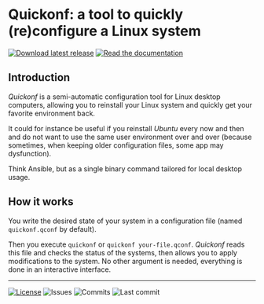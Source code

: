 # Quickonf: a tool to quickly (re)configure a Linux system

[![Download latest release](https://img.shields.io/github/v/release/tiramiseb/quickonf?display_name=tag&sort=semver&label=Download&style=for-the-badge)](https://github.com/tiramiseb/quickonf/releases/latest/download/quickonf)
[![Read the documentation](https://img.shields.io/badge/Read-documentation-blue?style=for-the-badge)](https://tiramiseb.github.io/quickonf/intro.html)

## Introduction

_Quickonf_ is a semi-automatic configuration tool for Linux desktop computers, allowing you to reinstall your Linux system and quickly get your favorite environment back.

It could for instance be useful if you reinstall _Ubuntu_ every now and then and do not want to use the same user environment over and over (because sometimes, when keeping older configuration files, some app may dysfunction).

Think Ansible, but as a single binary command tailored for local desktop usage.

## How it works

You write the desired state of your system in a configuration file (named `quickonf.qconf` by default).

Then you execute `quickonf` or `quickonf your-file.qconf`. _Quickonf_ reads this file and checks the status of the systems, then allows you to apply modifications to the system. No other argument is needed, everything is done in an interactive interface.

---

[![License](https://img.shields.io/github/license/tiramiseb/quickonf)](https://github.com/tiramiseb/quickonf/blob/main/LICENSE)
![Issues](https://img.shields.io/github/issues/tiramiseb/quickonf)
![Commits](https://img.shields.io/github/commits-since/tiramiseb/quickonf/latest/main?sort=semver)
![Last commit](https://img.shields.io/github/last-commit/tiramiseb/quickonf/main)
